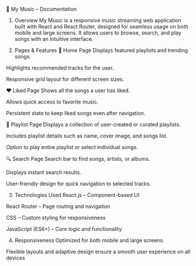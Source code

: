 🎵 My Music – Documentation
1. Overview
My Music is a responsive music streaming web application built with React and React Router, designed for seamless usage on both mobile and large screens. It allows users to browse, search, and play songs with an intuitive interface.

2. Pages & Features
📌 Home Page
Displays featured playlists and trending songs.

Highlights recommended tracks for the user.

Responsive grid layout for different screen sizes.

❤️ Liked Page
Shows all the songs a user has liked.

Allows quick access to favorite music.

Persistent state to keep liked songs even after navigation.

🎯 Playlist Page
Displays a collection of user-created or curated playlists.

Includes playlist details such as name, cover image, and songs list.

Option to play entire playlist or select individual songs.

🔍 Search Page
Search bar to find songs, artists, or albums.

Displays instant search results.

User-friendly design for quick navigation to selected tracks.

3. Technologies Used
React.js – Component-based UI

React Router – Page routing and navigation

CSS – Custom styling for responsiveness

JavaScript (ES6+) – Core logic and functionality

4. Responsiveness
Optimized for both mobile and large screens.

Flexible layouts and adaptive design ensure a smooth user experience on all devices
